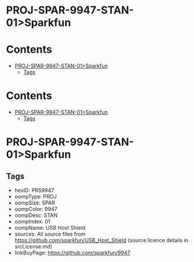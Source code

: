 
PROJ-SPAR-9947-STAN-01>Sparkfun
===============================

Contents
========

* [PROJ-SPAR-9947-STAN-01>Sparkfun](#proj-spar-9947-stan-01sparkfun)
	* [Tags](#tags)

Contents
========

* [PROJ-SPAR-9947-STAN-01>Sparkfun](#proj-spar-9947-stan-01sparkfun)
	* [Tags](#tags)

# PROJ-SPAR-9947-STAN-01>Sparkfun

## Tags

- hexID: PRS9947
- oompType: PROJ
- oompSize: SPAR
- oompColor: 9947
- oompDesc: STAN
- oompIndex: 01
- oompName: USB Host Shield
- sources: All source files from https://github.com/sparkfun/USB_Host_Shield (source licence details in srcLicense.md)
- linkBuyPage: https://github.com/sparkfun/9947
